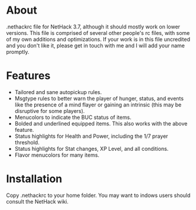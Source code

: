 # About
.nethackrc file for NetHack 3.7, although it should mostly work on lower versions. This file is comprised of several other people's rc files, with some of my own additions and optimizations. If your work is in this file uncredited and you don't like it, please get in touch with me and I will add your name promptly.

# Features
 - Tailored and sane autopickup rules.
 - Msgtype rules to better warn the player of hunger, status, and events like the presence of a mind flayer or gaining an intrinsic (this may be disruptive for some players).
 - Menucolors to indicate the BUC status of items.
 - Bolded and underlined equipped items. This also works with the above feature.
 - Status highlights for Health and Power, including the 1/7 prayer threshold.
 - Status highlights for Stat changes, XP Level, and all conditions.
 - Flavor menucolors for many items.

# Installation
Copy .nethackrc to your home folder. You may want to indows users should consult the NetHack wiki.
